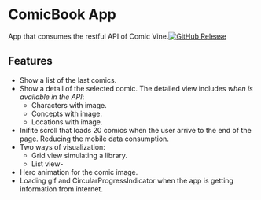 # ComicBook App

App that consumes the restful API of Comic Vine.[![GitHub Release](https://img.shields.io/badge/-TechnicalTest-blue)]() 

## Features

- Show a list of the last comics.
- Show a detail of the selected comic. The detailed view includes *when is available in the API*:
  - Characters with image.
  - Concepts with image.
  - Locations with image.
- Inifite scroll that loads 20 comics when the user arrive to the end of the page. Reducing the mobile data consumption.
- Two ways of visualization:
  - Grid view simulating a library.
  - List view-
- Hero animation for the comic image.
- Loading gif and CircularProgressIndicator when the app is getting information from internet.
